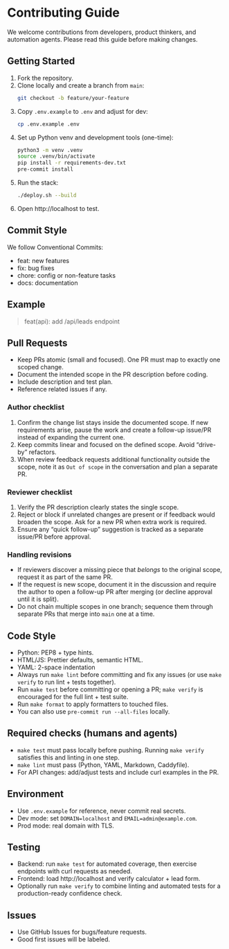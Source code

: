 # Contributing Guide

We welcome contributions from developers, product thinkers, and automation agents. Please read this guide before making changes.

## Getting Started

1. Fork the repository.
1. Clone locally and create a branch from `main`:
   ```bash
   git checkout -b feature/your-feature
   ```
1. Copy `.env.example` to `.env` and adjust for dev:
   ```bash
   cp .env.example .env
   ```
1. Set up Python venv and development tools (one-time):
   ```bash
   python3 -m venv .venv
   source .venv/bin/activate
   pip install -r requirements-dev.txt
   pre-commit install
   ```
1. Run the stack:
   ```bash
   ./deploy.sh --build
   ```
1. Open http://localhost to test.

## Commit Style

We follow Conventional Commits:

- feat: new features
- fix: bug fixes
- chore: config or non-feature tasks
- docs: documentation

## Example

> feat(api): add /api/leads endpoint

## Pull Requests

- Keep PRs atomic (small and focused). One PR must map to exactly one scoped change.
- Document the intended scope in the PR description before coding.
- Include description and test plan.
- Reference related issues if any.

### Author checklist

1. Confirm the change list stays inside the documented scope. If new requirements arise, pause the work and
   create a follow-up issue/PR instead of expanding the current one.
1. Keep commits linear and focused on the defined scope. Avoid “drive-by” refactors.
1. When review feedback requests additional functionality outside the scope, note it as `Out of scope` in the
   conversation and plan a separate PR.

### Reviewer checklist

1. Verify the PR description clearly states the single scope.
1. Reject or block if unrelated changes are present or if feedback would broaden the scope. Ask for a new PR
   when extra work is required.
1. Ensure any “quick follow-up” suggestion is tracked as a separate issue/PR before approval.

### Handling revisions

- If reviewers discover a missing piece that _belongs_ to the original scope, request it as part of the same PR.
- If the request is new scope, document it in the discussion and require the author to open a follow-up PR after
  merging (or decline approval until it is split).
- Do not chain multiple scopes in one branch; sequence them through separate PRs that merge into `main` one at a
  time.

## Code Style

- Python: PEP8 + type hints.
- HTML/JS: Prettier defaults, semantic HTML.
- YAML: 2-space indentation
- Always run `make lint` before committing and fix any issues (or use `make verify` to run lint + tests together).
- Run `make test` before committing or opening a PR; `make verify` is encouraged for the full lint + test suite.
- Run `make format` to apply formatters to touched files.
- You can also use `pre-commit run --all-files` locally.

## Required checks (humans and agents)

- `make test` must pass locally before pushing. Running `make verify` satisfies this and linting in one step.
- `make lint` must pass (Python, YAML, Markdown, Caddyfile).
- For API changes: add/adjust tests and include curl examples in the PR.

## Environment

- Use `.env.example` for reference, never commit real secrets.
- Dev mode: set `DOMAIN=localhost` and `EMAIL=admin@example.com`.
- Prod mode: real domain with TLS.

## Testing

- Backend: run `make test` for automated coverage, then exercise endpoints with curl requests as needed.
- Frontend: load http://localhost and verify calculator + lead form.
- Optionally run `make verify` to combine linting and automated tests for a production-ready confidence check.

## Issues

- Use GitHub Issues for bugs/feature requests.
- Good first issues will be labeled.
